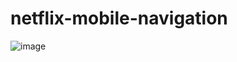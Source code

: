 # netflix-mobile-navigation
![image](https://user-images.githubusercontent.com/55327081/231896710-a5756e28-a357-4023-9b3c-c2970d6e46a2.png)

